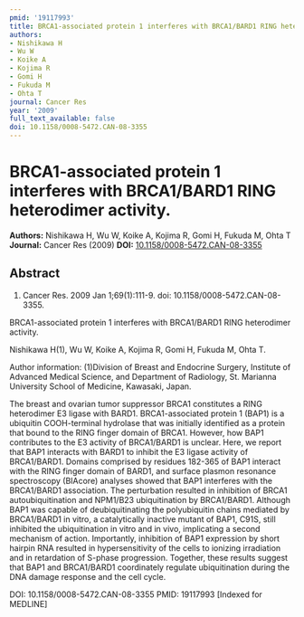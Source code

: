 ```yaml
---
pmid: '19117993'
title: BRCA1-associated protein 1 interferes with BRCA1/BARD1 RING heterodimer activity.
authors:
- Nishikawa H
- Wu W
- Koike A
- Kojima R
- Gomi H
- Fukuda M
- Ohta T
journal: Cancer Res
year: '2009'
full_text_available: false
doi: 10.1158/0008-5472.CAN-08-3355
---
```


# BRCA1-associated protein 1 interferes with BRCA1/BARD1 RING heterodimer activity.
**Authors:** Nishikawa H, Wu W, Koike A, Kojima R, Gomi H, Fukuda M, Ohta T
**Journal:** Cancer Res (2009)
**DOI:** [10.1158/0008-5472.CAN-08-3355](https://doi.org/10.1158/0008-5472.CAN-08-3355)

## Abstract

1. Cancer Res. 2009 Jan 1;69(1):111-9. doi: 10.1158/0008-5472.CAN-08-3355.

BRCA1-associated protein 1 interferes with BRCA1/BARD1 RING heterodimer 
activity.

Nishikawa H(1), Wu W, Koike A, Kojima R, Gomi H, Fukuda M, Ohta T.

Author information:
(1)Division of Breast and Endocrine Surgery, Institute of Advanced Medical 
Science, and Department of Radiology, St. Marianna University School of 
Medicine, Kawasaki, Japan.

The breast and ovarian tumor suppressor BRCA1 constitutes a RING heterodimer E3 
ligase with BARD1. BRCA1-associated protein 1 (BAP1) is a ubiquitin 
COOH-terminal hydrolase that was initially identified as a protein that bound to 
the RING finger domain of BRCA1. However, how BAP1 contributes to the E3 
activity of BRCA1/BARD1 is unclear. Here, we report that BAP1 interacts with 
BARD1 to inhibit the E3 ligase activity of BRCA1/BARD1. Domains comprised by 
residues 182-365 of BAP1 interact with the RING finger domain of BARD1, and 
surface plasmon resonance spectroscopy (BIAcore) analyses showed that BAP1 
interferes with the BRCA1/BARD1 association. The perturbation resulted in 
inhibition of BRCA1 autoubiquitination and NPM1/B23 ubiquitination by 
BRCA1/BARD1. Although BAP1 was capable of deubiquitinating the polyubiquitin 
chains mediated by BRCA1/BARD1 in vitro, a catalytically inactive mutant of 
BAP1, C91S, still inhibited the ubiquitination in vitro and in vivo, implicating 
a second mechanism of action. Importantly, inhibition of BAP1 expression by 
short hairpin RNA resulted in hypersensitivity of the cells to ionizing 
irradiation and in retardation of S-phase progression. Together, these results 
suggest that BAP1 and BRCA1/BARD1 coordinately regulate ubiquitination during 
the DNA damage response and the cell cycle.

DOI: 10.1158/0008-5472.CAN-08-3355
PMID: 19117993 [Indexed for MEDLINE]
